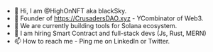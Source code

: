 - 👋 Hi, I am @HighOnNFT aka blackSky.
- 👀 Founder of https://CrusadersDAO.xyz - YCombinator of Web3.
- 🌱 We are currently building tools for Solana ecosystem.
- 💞️ I am hiring Smart Contract and full-stack devs (Js, Rust, MERN)
- 📫 How to reach me - Ping me on LinkedIn or Twitter.

<!---
blacksky24/blacksky24 is a ✨ special ✨ repository because its `README.md` (this file) appears on your GitHub profile.
You can click the Preview link to take a look at your changes.
--->

